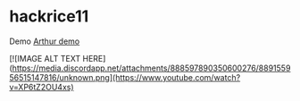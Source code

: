 # hackrice11

Demo [Arthur demo](https://www.youtube.com/watch?v=XP6tZ2OU4xs)

[![IMAGE ALT TEXT HERE](https://media.discordapp.net/attachments/888597890350600276/889155956515147816/unknown.png](https://www.youtube.com/watch?v=XP6tZ2OU4xs)
